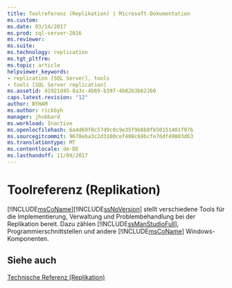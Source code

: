 ```yaml
---
title: Toolreferenz (Replikation) | Microsoft-Dokumentation
ms.custom: 
ms.date: 03/14/2017
ms.prod: sql-server-2016
ms.reviewer: 
ms.suite: 
ms.technology: replication
ms.tgt_pltfrm: 
ms.topic: article
helpviewer_keywords:
- replication [SQL Server], tools
- tools [SQL Server replication]
ms.assetid: 41921d45-8a3c-4b69-b397-4b02b3b62160
caps.latest.revision: "12"
author: BYHAM
ms.author: rickbyh
manager: jhubbard
ms.workload: Inactive
ms.openlocfilehash: 6a4d69f0c57d9c0c9e35f9b8b8fb50151401f976
ms.sourcegitcommit: 9678eba3c2d3100cef408c69bcfe76df49803d63
ms.translationtype: MT
ms.contentlocale: de-DE
ms.lasthandoff: 11/09/2017
---
```

# <a name="tools-reference-replication"></a>Toolreferenz (Replikation)
  [!INCLUDE[msCoName](../../includes/msconame-md.md)][!INCLUDE[ssNoVersion](../../includes/ssnoversion-md.md)] stellt verschiedene Tools für die Implementierung, Verwaltung und Problembehandlung bei der Replikation bereit. Dazu zählen [!INCLUDE[ssManStudioFull](../../includes/ssmanstudiofull-md.md)], Programmierschnittstellen und andere [!INCLUDE[msCoName](../../includes/msconame-md.md)] Windows-Komponenten.  
  
## <a name="see-also"></a>Siehe auch  
 [Technische Referenz &#40;Replikation&#41;](../../relational-databases/replication/technical-reference-replication.md)  
  
  
